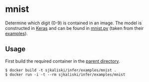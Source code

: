# mnist

Determine which digit (0-9) is contained in an image. The model is constructed in [Keras](https://keras.io)
and can be found in [mnist.py](mnist.py) (taken from their [examples](https://github.com/keras-team/keras/blob/master/examples/mnist_cnn.py)).

## Usage

First build the required container in the [parent directory](../).

```
$ docker build -t sjkaliski/infer/examples/mnist .
$ docker run -i -t --rm sjkaliski/infer/examples/mnist
```
